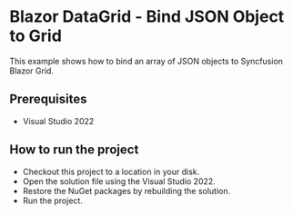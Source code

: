 # Blazor DataGrid - Bind JSON Object to Grid

This example shows how to bind an array of JSON objects to Syncfusion Blazor Grid.

## Prerequisites

* Visual Studio 2022

## How to run the project

* Checkout this project to a location in your disk.
* Open the solution file using the Visual Studio 2022.
* Restore the NuGet packages by rebuilding the solution.
* Run the project.